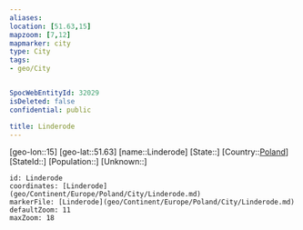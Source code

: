 ```yaml
---
aliases: 
location: [51.63,15]
mapzoom: [7,12] 
mapmarker: city 
type: City
tags:
- geo/City


SpocWebEntityId: 32029
isDeleted: false
confidential: public

title: Linderode
---
```

[geo-lon::15]
[geo-lat::51.63]
[name::Linderode]
[State::]
[Country::[Poland](geo/Continent/Europe/Poland.md)]
[StateId::]
[Population::]
[Unknown::]


```leaflet
id: Linderode
coordinates: [Linderode](geo/Continent/Europe/Poland/City/Linderode.md)
markerFile: [Linderode](geo/Continent/Europe/Poland/City/Linderode.md)
defaultZoom: 11 
maxZoom: 18
```


